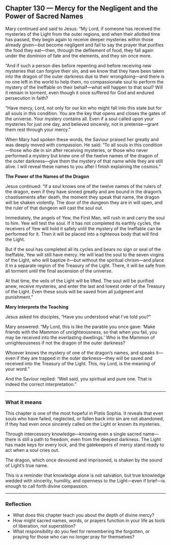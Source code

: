 ## Chapter 130 — Mercy for the Negligent and the Power of Sacred Names

Mary continued and said to Jesus: “My Lord, if someone has received the mysteries of the Light from the outer regions, and when their allotted time has passed, they begin again to receive deeper mysteries within those already given—but become negligent and fail to say the prayer that purifies the food they eat—then, through the defilement of food, they fall again under the dominion of fate and the elements, and they sin once more.

“And if such a person dies before repenting and before receiving new mysteries that can forgive their sin, and we know that they have been taken into the dragon of the outer darkness due to their wrongdoing—and there is no one left in the world to help them, no compassionate soul to perform the mystery of the Ineffable on their behalf—what will happen to that soul? Will it remain in torment, even though it once suffered for God and endured persecution in faith?

“Have mercy, Lord, not only for our kin who might fall into this state but for all souls in this condition. You are the key that opens and closes the gates of the universe. Your mystery contains all. Even if a soul called upon your mysteries for just one day, and believed sincerely, not in pretense—grant them rest through your mercy.”

When Mary had spoken these words, the Saviour praised her greatly and was deeply moved with compassion. He said: “To all souls in this condition—those who die in sin after receiving mysteries, or those who never performed a mystery but knew one of the twelve names of the dragon of the outer darkness—give them the mystery of that name while they are still alive. I will reveal these names to you after I finish explaining the cosmos.”

**The Power of the Names of the Dragon**

Jesus continued: “If a soul knows one of the twelve names of the rulers of the dragon, even if they have sinned greatly and are bound in the dragon’s chastisements after death, the moment they speak that name, the dragon will be shaken violently. The door of the dungeon they are in will open, and the ruler of that dungeon will cast the soul out.

Immediately, the angels of Yew, the First Man, will rush in and carry the soul to him. Yew will test the soul. If it has not completed its earthly cycles, the receivers of Yew will hold it safely until the mystery of the Ineffable can be performed for it. Then it will be placed into a righteous body that will find the Light.

But if the soul has completed all its cycles and bears no sign or seal of the Ineffable, Yew will still have mercy. He will lead the soul to the seven virgins of the Light, who will baptize it—but without the spiritual chrism—and place it in a separate region of the Treasury of the Light. There, it will be safe from all torment until the final ascension of the universe.

At that time, the veils of the Light will be lifted. The soul will be purified anew, receive mysteries, and enter the last and lowest order of the Treasury of the Light. Even these souls will be saved from all judgment and punishment.”

**Mary Interprets the Teaching**

Jesus asked his disciples, “Have you understood what I’ve told you?”

Mary answered: “My Lord, this is like the parable you once gave: ‘Make friends with the Mammon of unrighteousness, so that when you fail, you may be received into the everlasting dwellings.’ Who is the Mammon of unrighteousness if not the dragon of the outer darkness?

Whoever knows the mystery of one of the dragon’s names, and speaks it—even if they are trapped in the outer darkness—they will be saved and received into the Treasury of the Light. This, my Lord, is the meaning of your word.”

And the Saviour replied: “Well said, you spiritual and pure one. That is indeed the correct interpretation.”

---

### What it means

This chapter is one of the most hopeful in Pistis Sophia. It reveals that even souls who have failed, neglected, or fallen back into sin are not abandoned, if they had even once sincerely called on the Light or known its mysteries.

Through intercessory knowledge—knowing even a single sacred name—there is still a path to freedom, even from the deepest darkness. The Light has made keys for every lock, and the gatekeepers of mercy stand ready to act when a soul cries out.

The dragon, which once devoured and imprisoned, is shaken by the sound of Light’s true name.

This is a reminder that knowledge alone is not salvation, but true knowledge wedded with sincerity, humility, and openness to the Light—even if brief—is enough to call forth divine compassion.

---

### Reflection

* What does this chapter teach you about the depth of divine mercy?
* How might sacred names, words, or prayers function in your life as tools of liberation, not superstition?
* What responsibility do you feel for remembering the forgotten, or praying for those who can no longer pray for themselves?
